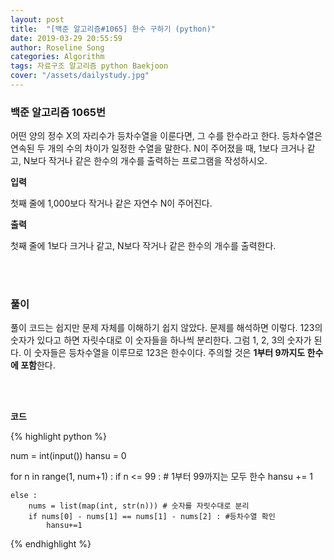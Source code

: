 ```yaml
---
layout: post
title:  "[백준 알고리즘#1065] 한수 구하기 (python)"
date: 2019-03-29 20:55:59
author: Roseline Song
categories: Algorithm
tags: 자료구조 알고리즘 python Baekjoon
cover: "/assets/dailystudy.jpg"
---
```


### 백준 알고리즘 1065번

어떤 양의 정수 X의 자리수가 등차수열을 이룬다면, 그 수를 한수라고 한다. 등차수열은 연속된 두 개의 수의 차이가 일정한 수열을 말한다. N이 주어졌을 때, 1보다 크거나 같고, N보다 작거나 같은 한수의 개수를 출력하는 프로그램을 작성하시오. 

**입력**

첫째 줄에 1,000보다 작거나 같은 자연수 N이 주어진다.

**출력**

첫째 줄에 1보다 크거나 같고, N보다 작거나 같은 한수의 개수를 출력한다.

<br>
<br>

### 풀이

풀이 코드는 쉽지만 문제 자체를 이해하기 쉽지 않았다. 문제를 해석하면 이렇다. 123의 숫자가 있다고 하면 자릿수대로 이 숫자들을 하나씩 분리한다. 그럼 1, 2, 3의 숫자가 된다. 이 숫자들은 등차수열을 이루므로 123은 한수이다. 주의할 것은 **1부터 9까지도 한수에 포함**한다.

<br>
<br>


**코드**
<br>

{% highlight python %}

num = int(input())
hansu = 0

for n in range(1, num+1) :
    if n <= 99 : # 1부터 99까지는 모두 한수
        hansu += 1 
    
    else :     
        nums = list(map(int, str(n))) # 숫자를 자릿수대로 분리 
        if nums[0] - nums[1] == nums[1] - nums[2] : #등차수열 확인
            hansu+=1

{% endhighlight %}


<br>
<br>


<br>
<br>
